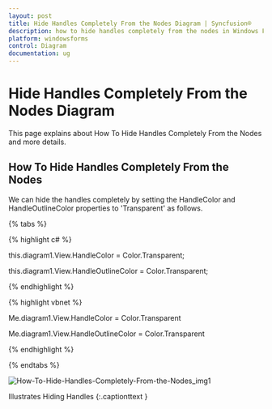 ```yaml
---
layout: post
title: Hide Handles Completely From the Nodes Diagram | Syncfusion®
description: how to hide handles completely from the nodes in Windows Forms Diagram control, its elements and more details.
platform: windowsforms
control: Diagram
documentation: ug
---
```

# Hide Handles Completely From the Nodes Diagram

This page explains about How To Hide Handles Completely From the Nodes and more details.

## How To Hide Handles Completely From the Nodes

We can hide the handles completely by setting the HandleColor and HandleOutlineColor properties to 'Transparent' as follows.

{% tabs %}

{% highlight c# %}

this.diagram1.View.HandleColor = Color.Transparent;

this.diagram1.View.HandleOutlineColor = Color.Transparent;

{% endhighlight %}

{% highlight vbnet %}

Me.diagram1.View.HandleColor = Color.Transparent

Me.diagram1.View.HandleOutlineColor = Color.Transparent

{% endhighlight %}

{% endtabs %}


![How-To-Hide-Handles-Completely-From-the-Nodes_img1](How-To-Hide-Handles-Completely-From-the-Nodes_images/How-To-Hide-Handles-Completely-From-the-Nodes_img1.jpeg)

Illustrates Hiding Handles
{:.captionttext }

